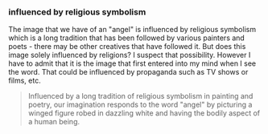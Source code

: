 ### influenced by religious symbolism

The image that we have of an "angel" is influenced by religious symbolism which is a long tradition that has been followed by various painters and poets - there may be other creatives that have followed it. But does this image solely influenced by religions? I suspect that possibility. However I have to admit that it is the image that first entered into my mind when I see the word. That could be influenced by propaganda such as TV shows or films, etc.

> Influenced by a long tradition of religious symbolism in painting and poetry, our imagination responds to the word "angel" by picturing a winged figure robed in dazzling white and having the bodily aspect of a human being.
